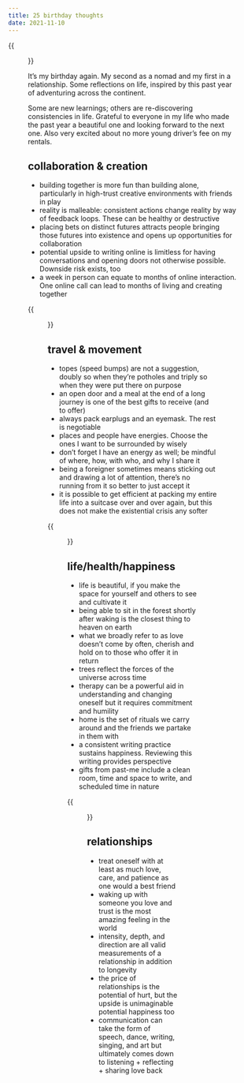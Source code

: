 ```yaml
---
title: 25 birthday thoughts
date: 2021-11-10
---
```


{{<figure src="/IMG_2862.png" caption="Socorro, NM">}}

It’s my birthday again. My second as a nomad and my first in a relationship. Some reflections on life, inspired by this past year of adventuring across the continent.

Some are new learnings; others are re-discovering consistencies in life. Grateful to everyone in my life who made the past year a beautiful one and looking forward to the next one. Also very excited about no more young driver’s fee on my rentals.

## collaboration & creation

- building together is more fun than building alone, particularly in high-trust creative environments with friends in play
- reality is malleable: consistent actions change reality by way of feedback loops. These can be healthy or destructive
- placing bets on distinct futures attracts people bringing those futures into existence and opens up opportunities for collaboration
- potential upside to writing online is limitless for having conversations and opening doors not otherwise possible. Downside risk exists, too
- a week in person can equate to months of online interaction. One online call can lead to months of living and creating together

{{<figure src="/IMG_7914.png" caption="Cape Meares, OR">}}

## travel & movement

- topes (speed bumps) are not a suggestion, doubly so when they’re potholes and triply so when they were put there on purpose
- an open door and a meal at the end of a long journey is one of the best gifts to receive (and to offer)
- always pack earplugs and an eyemask. The rest is negotiable
- places and people have energies. Choose the ones I want to be surrounded by wisely
- don’t forget I have an energy as well; be mindful of where, how, with who, and why I share it
- being a foreigner sometimes means sticking out and drawing a lot of attention, there’s no running from it so better to just accept it
- it is possible to get efficient at packing my entire life into a suitcase over and over again, but this does not make the existential crisis any softer

{{<figure src="/IMG_6959.png" caption="Portland, OR">}}

## life/health/happiness

- life is beautiful, if you make the space for yourself and others to see and cultivate it
- being able to sit in the forest shortly after waking is the closest thing to heaven on earth
- what we broadly refer to as love doesn’t come by often, cherish and hold on to those who offer it in return
- trees reflect the forces of the universe across time
- therapy can be a powerful aid in understanding and changing oneself but it requires commitment and humility
- home is the set of rituals we carry around and the friends we partake in them with
- a consistent writing practice sustains happiness. Reviewing this writing provides perspective
- gifts from past-me include a clean room, time and space to write, and scheduled time in nature

{{<figure src="/IMG_7256.png" caption="Ensenada, Baja California, Mexico">}}

## relationships

- treat oneself with at least as much love, care, and patience as one would a best friend
- waking up with someone you love and trust is the most amazing feeling in the world
- intensity, depth, and direction are all valid measurements of a relationship in addition to longevity
- the price of relationships is the potential of hurt, but the upside is unimaginable potential happiness too
- communication can take the form of speech, dance, writing, singing, and art but ultimately comes down to listening + reflecting + sharing love back
